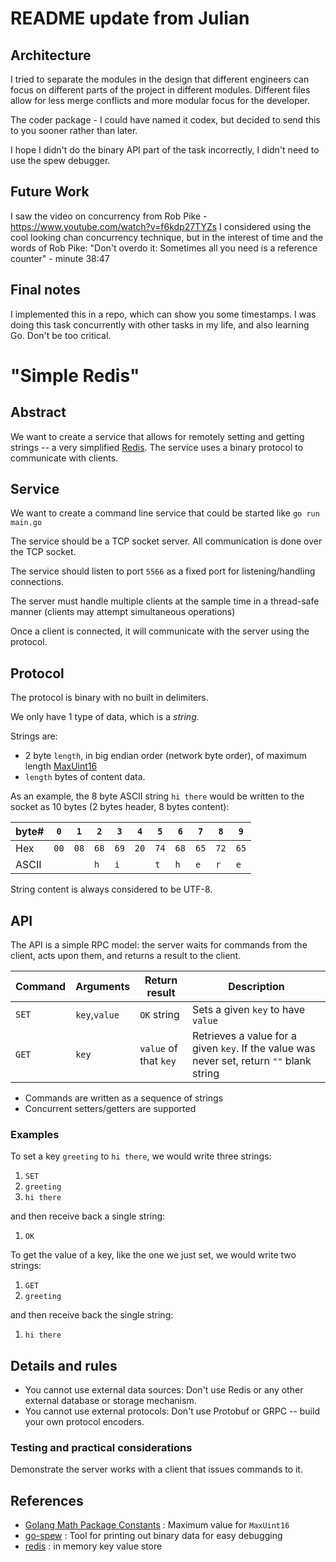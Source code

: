 # README update from Julian

## Architecture

I tried to separate the modules in the design that different engineers can focus on different parts of the project 
in different modules. Different files allow for less merge conflicts and more modular focus for the developer.

The coder package - I could have named it codex, but decided to send this to you sooner rather than later.

I hope I didn't do the binary API part of the task incorrectly, I didn't need to use the spew debugger.

## Future Work

I saw the video on concurrency from Rob Pike - https://www.youtube.com/watch?v=f6kdp27TYZs
I considered using the cool looking chan concurrency technique, but in the interest of time and the words of 
Rob Pike: "Don't overdo it: Sometimes all you need is a reference counter" - minute 38:47

## Final notes

I implemented this in a repo, which can show you some timestamps. I was doing this task concurrently with other 
tasks in my life, and also learning Go. Don't be too critical. 


# "Simple Redis"

## Abstract

We want to create a service that allows for remotely setting and getting strings -- a very simplified [Redis][3].
The service uses a binary protocol to communicate with clients.

## Service

We want to create a command line service that could be started like `go run main.go`

The service should be a TCP socket server.  All communication is done over the TCP socket.  

The service should listen to port `5566` as a fixed port for listening/handling connections.

The server must handle multiple clients at the sample time in a thread-safe manner (clients may attempt 
simultaneous operations)

Once a client is connected, it will communicate with the server using the protocol.

## Protocol

The protocol is binary with no built in delimiters.

We only have 1 type of data, which is a *string*.

Strings are:
- 2 byte `length`, in big endian order (network byte order), of maximum length [MaxUint16][1]
- `length` bytes of content data.

As an example, the 8 byte ASCII string `hi there` would be written to the socket as 10 bytes (2 bytes header, 8 bytes content):

| byte# | `0`  | `1`  | `2`  | `3`  | `4`  | `5` | `6`  | `7`  | `8`  | `9`  |
|-------|------|------|------|------|------|-----|------|------|------|------|
| Hex   | `00` | `08` | `68` | `69` | `20` | `74`| `68` | `65` | `72` | `65` |
| ASCII | ` `  | ` `  | `h`  | `i`  | ` `  | `t` | `h`  | `e`  | `r`  | `e`  |

String content is always considered to be UTF-8.

## API

The API is a simple RPC model:  the server waits for commands from the client, acts upon them, and returns a 
result to the client.

| Command   | Arguments     | Return result           | Description                                                                                |
|-----------|---------------|-------------------------|--------------------------------------------------------------------------------------------|
| `SET`     | `key`,`value` | `OK` string             | Sets a given `key` to have `value`                                                         |
| `GET`     | `key`         | `value` of that `key`   | Retrieves a value for a given `key`.  If the value was never set, return `""` blank string |

- Commands are written as a sequence of strings
- Concurrent setters/getters are supported

### Examples

To set a key `greeting` to `hi there`, we would write three strings:

1. `SET`
2. `greeting`
3. `hi there`

and then receive back a single string:

1. `OK`

To get the value of a key, like the one we just set, we would write two strings:

1. `GET`
2. `greeting`

and then receive back the single string:

1. `hi there`

## Details and rules

- You cannot use external data sources: Don't use Redis or any other external database or storage mechanism.
- You cannot use external protocols: Don't use Protobuf or GRPC -- build your own protocol encoders.

### Testing and practical considerations

Demonstrate the server works with a client that issues commands to it.

## References 

- [Golang Math Package Constants][1] : Maximum value for `MaxUint16`
- [go-spew][2] : Tool for printing out binary data for easy debugging
- [redis][3] : in memory key value store

[1]: https://golang.org/pkg/math/#pkg-constants
[2]: https://github.com/davecgh/go-spew
[3]: https://redis.io/